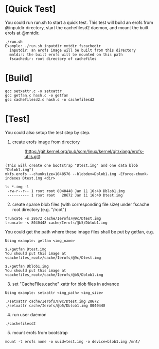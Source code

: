 [Quick Test]
============
You could run run.sh to start a quick test. This test will build an
erofs from @inputdir directory, start the cachefilesd2 daemon, and
mount the built erofs at @mntdir.

```
./run.sh
Example: ./run.sh inputdir mntdir fscachedir
  inputdir: an erofs image will be built from this directory
  mntdir: the built erofs will be mounted on this path
  fscachedir: root directory of cachefiles
```


[Build]
=======
```
gcc setxattr.c -o setxattr
gcc getfan.c hash.c -o getfan
gcc cachefilesd2.c hash.c -o cachefilesd2
```


[Test]
======
You could also setup the test step by step.

1. create erofs image from directory <dir>
(https://git.kernel.org/pub/scm/linux/kernel/git/xiang/erofs-utils.git)

```
(This will create one bootstrap "Dtest.img" and one data blob "Dblob1.img")
mkfs.erofs --chunksize=1048576 --blobdev=Dblob1.img -Eforce-chunk-indexes Dtest.img <dir>
```

```
ls *.img -l
 -rw-r--r-- 1 root root 8040448 Jan 11 16:40 Dblob1.img
 ---------- 1 root root   28672 Jan 11 16:40 Dtest.img
```


2. create sparse blob files (with corresponding file size) under fscache root
directory (e.g. "/root")

```
truncate -s 28672 cache/Ierofs/@9c/Dtest.img
truncate -s 8040448 cache/Ierofs/@b5/Dblob1.img
```

You could get the path where these image files shall be put by getfan, e.g.
```
Using example: getfan <img_name>

$./getfan Dtest.img
You should put this image at <cachefiles_root>/cache/Ierofs/@9c/Dtest.img

$./getfan Dblob1.img
You should put this image at <cachefiles_root>/cache/Ierofs/@b5/Dblob1.img
```


3. set "CacheFiles.cache" xattr for blob files in advance

```
Using example: setxattr <img_path> <img_size>

./setxattr cache/Ierofs/@9c/Dtest.img 28672
./setxattr cache/Ierofs/@b5/Dblob1.img 8040448
```


4. run user daemon

```
./cachefilesd2
```


5. mount erofs from bootstrap

```
mount -t erofs none -o uuid=test.img -o device=blob1.img /mnt/
```
